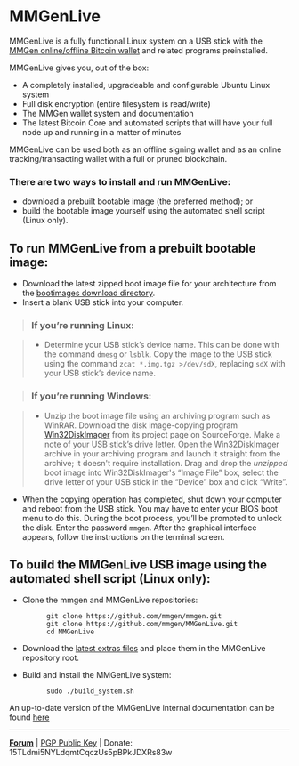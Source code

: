 # MMGenLive

MMGenLive is a fully functional Linux system on a USB stick with the [MMGen
online/offline Bitcoin wallet][6] and related programs preinstalled.

MMGenLive gives you, out of the box:

* A completely installed, upgradeable and configurable Ubuntu Linux system
* Full disk encryption (entire filesystem is read/write)
* The MMGen wallet system and documentation
* The latest Bitcoin Core and automated scripts that will have your full node
  up and running in a matter of minutes

MMGenLive can be used both as an offline signing wallet and as an online
tracking/transacting wallet with a full or pruned blockchain.

### There are two ways to install and run MMGenLive:

* download a prebuilt bootable image (the preferred method); or
* build the bootable image yourself using the automated shell script (Linux only).

## To run MMGenLive from a prebuilt bootable image:
* Download the latest zipped boot image file for your architecture from the
  [bootimages download directory][3].
* Insert a blank USB stick into your computer.

> ### If you’re running Linux:

> * Determine your USB stick’s device name.  This can be done with the command
> `dmesg` or `lsblk`.  Copy the image to the USB stick using the command
> `zcat *.img.tgz >/dev/sdX`, replacing `sdX` with your USB stick’s device name.

> ### If you’re running Windows:

> * Unzip the boot image file using an archiving program such as WinRAR.
>   Download the disk image-copying program [Win32DiskImager][7] from its
>   project page on SourceForge.  Make a note of your USB stick’s drive letter.
>   Open the Win32DiskImager archive in your archiving program and launch it
>   straight from the archive; it doesn't require installation.  Drag and drop
>   the *unzipped* boot image into Win32DiskImager's “Image File” box, select
>   the drive letter of your USB stick in the “Device” box and click “Write”.

* When the copying operation has completed, shut down your computer and reboot
  from the USB stick.  You may have to enter your BIOS boot menu to do this.
  During the boot process, you’ll be prompted to unlock the disk.  Enter the
  password `mmgen`.  After the graphical interface appears, follow the
  instructions on the terminal screen.

## To build the MMGenLive USB image using the automated shell script (Linux only):

* Clone the mmgen and MMGenLive repositories:

            git clone https://github.com/mmgen/mmgen.git
            git clone https://github.com/mmgen/MMGenLive.git
            cd MMGenLive

* Download the [latest extras files][2] and place them in the MMGenLive
  repository root.

* Build and install the MMGenLive system:

            sudo ./build_system.sh

An up-to-date version of the MMGenLive internal documentation can be found
[here][8]

- - - - - - - - - - - - - - - - - - - - - - - - - - - - - - - - - - - - - - -

[**Forum**][4] |
[PGP Public Key][5] |
Donate: 15TLdmi5NYLdqmtCqczUs5pBPkJDXRs83w

[1]: https://www.raspberrypi.org/documentation/installation/installing-images/windows.md
[2]: https://github.com/mmgen/MMGenLive/releases/tag/extras-v0.0.6
[3]: https://github.com/mmgen/MMGenLive/releases/tag/bootimage-v0.0.6
[4]: https://bitcointalk.org/index.php?topic=567069.0
[5]: https://github.com/mmgen/mmgen/wiki/MMGen-Signing-Key
[6]: https://github.com/mmgen/mmgen/
[7]: https://sourceforge.net/projects/win32diskimager/
[8]: https://github.com/mmgen/MMGenLive/wiki/MMGenLive-internal-documentation
